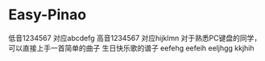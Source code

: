 # Easy-Pinao
低音1234567 对应abcdefg
高音1234567 对应hijklmn
对于熟悉PC键盘的同学，可以直接上手一首简单的曲子
生日快乐歌的谱子
eefehg eefeih
eeljhgg kkjhih
